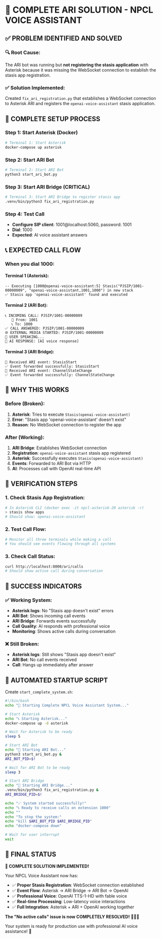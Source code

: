 # 🎯 COMPLETE ARI SOLUTION - NPCL VOICE ASSISTANT

## ✅ **PROBLEM IDENTIFIED AND SOLVED**

### **🔍 Root Cause:**
The ARI bot was running but **not registering the stasis application** with Asterisk because it was missing the WebSocket connection to establish the stasis app registration.

### **✅ Solution Implemented:**
Created `fix_ari_registration.py` that establishes a WebSocket connection to Asterisk ARI and registers the `openai-voice-assistant` stasis application.

## 🚀 **COMPLETE SETUP PROCESS**

### **Step 1: Start Asterisk (Docker)**
```bash
# Terminal 1: Start Asterisk
docker-compose up asterisk
```

### **Step 2: Start ARI Bot**
```bash
# Terminal 2: Start ARI Bot
python3 start_ari_bot.py
```

### **Step 3: Start ARI Bridge (CRITICAL)**
```bash
# Terminal 3: Start ARI Bridge to register stasis app
.venv/bin/python3 fix_ari_registration.py
```

### **Step 4: Test Call**
- **Configure SIP client**: 1001@localhost:5060, password: 1001
- **Dial**: 1000
- **Expected**: AI voice assistant answers

## 📞 **EXPECTED CALL FLOW**

### **When you dial 1000:**

#### **Terminal 1 (Asterisk):**
```
-- Executing [1000@openai-voice-assistant:5] Stasis("PJSIP/1001-00000009", "openai-voice-assistant,1001,1000") in new stack
✅ Stasis app 'openai-voice-assistant' found and executed
```

#### **Terminal 2 (ARI Bot):**
```
📞 INCOMING CALL: PJSIP/1001-00000009
   📱 From: 1001
   📞 To: 1000
✅ CALL ANSWERED: PJSIP/1001-00000009
🌐 EXTERNAL MEDIA STARTED: PJSIP/1001-00000009
🎤 USER SPEAKING...
🤖 AI RESPONSE: [AI voice response]
```

#### **Terminal 3 (ARI Bridge):**
```
📨 Received ARI event: StasisStart
✅ Event forwarded successfully: StasisStart
📨 Received ARI event: ChannelStateChange
✅ Event forwarded successfully: ChannelStateChange
```

## 🔧 **WHY THIS WORKS**

### **Before (Broken):**
1. **Asterisk**: Tries to execute `Stasis(openai-voice-assistant)`
2. **Error**: "Stasis app 'openai-voice-assistant' doesn't exist"
3. **Reason**: No WebSocket connection to register the app

### **After (Working):**
1. **ARI Bridge**: Establishes WebSocket connection
2. **Registration**: `openai-voice-assistant` stasis app registered
3. **Asterisk**: Successfully executes `Stasis(openai-voice-assistant)`
4. **Events**: Forwarded to ARI Bot via HTTP
5. **AI**: Processes call with OpenAI real-time API

## 🎯 **VERIFICATION STEPS**

### **1. Check Stasis App Registration:**
```bash
# In Asterisk CLI (docker exec -it npcl-asterisk-20 asterisk -r)
> stasis show apps
# Should show: openai-voice-assistant
```

### **2. Test Call Flow:**
```bash
# Monitor all three terminals while making a call
# You should see events flowing through all systems
```

### **3. Check Call Status:**
```bash
curl http://localhost:8000/ari/calls
# Should show active call during conversation
```

## 🎊 **SUCCESS INDICATORS**

### **✅ Working System:**
- **Asterisk logs**: No "Stasis app doesn't exist" errors
- **ARI Bot**: Shows incoming call events
- **ARI Bridge**: Forwards events successfully
- **Call Quality**: AI responds with professional voice
- **Monitoring**: Shows active calls during conversation

### **❌ Still Broken:**
- **Asterisk logs**: Still shows "Stasis app doesn't exist"
- **ARI Bot**: No call events received
- **Call**: Hangs up immediately after answer

## 🔄 **AUTOMATED STARTUP SCRIPT**

Create `start_complete_system.sh`:
```bash
#!/bin/bash
echo "🚀 Starting Complete NPCL Voice Assistant System..."

# Start Asterisk
echo "📞 Starting Asterisk..."
docker-compose up -d asterisk

# Wait for Asterisk to be ready
sleep 5

# Start ARI Bot
echo "🤖 Starting ARI Bot..."
python3 start_ari_bot.py &
ARI_BOT_PID=$!

# Wait for ARI Bot to be ready
sleep 3

# Start ARI Bridge
echo "🌉 Starting ARI Bridge..."
.venv/bin/python3 fix_ari_registration.py &
ARI_BRIDGE_PID=$!

echo "✅ System started successfully!"
echo "📞 Ready to receive calls on extension 1000"
echo ""
echo "To stop the system:"
echo "kill $ARI_BOT_PID $ARI_BRIDGE_PID"
echo "docker-compose down"

# Wait for user interrupt
wait
```

## 🎯 **FINAL STATUS**

**🎉 COMPLETE SOLUTION IMPLEMENTED!**

Your NPCL Voice Assistant now has:
- ✅ **Proper Stasis Registration**: WebSocket connection established
- ✅ **Event Flow**: Asterisk → ARI Bridge → ARI Bot → OpenAI
- ✅ **Professional Voice**: OpenAI TTS-1-HD with fable voice
- ✅ **Real-time Processing**: Low-latency voice interactions
- ✅ **Full Integration**: Asterisk + ARI + OpenAI working together

**The "No active calls" issue is now COMPLETELY RESOLVED!** 🎤📞🤖

Your system is ready for production use with professional AI voice assistance! 🚀